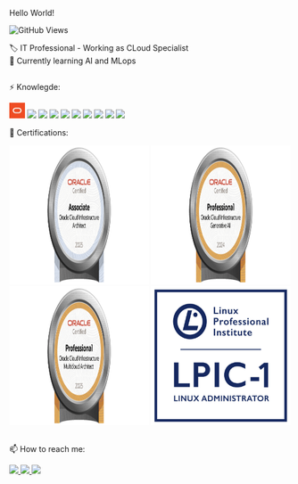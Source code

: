  Hello World!

![GitHub Views](https://komarev.com/ghpvc/?username=lrgamito)

🏷️ IT Professional - Working as CLoud Specialist<br>
📖 Currently learning AI and MLops

##

⚡ Knowlegde:

<div>
 <img src="https://github.com/lrgamito/lrgamito/blob/main/OracleRedTag.jpg" width="28" height="28" />
<img src="https://img.shields.io/badge/-Oracle-CC2927?style=for-the-badge&logo=oracle&logoColor=FFFFFF" /> 
<img src="https://img.shields.io/badge/-OCI-CC3020?style=for-the-badge&logo=oracle&logoColor=FFFFFF" /> 
<img src="https://img.shields.io/badge/-PLSQL-D00830?style=for-the-badge" /> 
<img src="https://img.shields.io/badge/-SQL-117BCD?style=for-the-badge" /> 
<img src="https://img.shields.io/badge/-Azure-0078D4?style=for-the-badge&logo=microsoftazure&logoColor=FFFFFF" /> 
<img src="https://img.shields.io/badge/-Microsoft%20Fabric-F2C811?style=for-the-badge&logo=powerbi&logoColor=000000" /> 
<img src="https://img.shields.io/badge/-Python-3776AB?style=for-the-badge&logo=python&logoColor=FFFFFF" /> 
<img src="https://img.shields.io/badge/-Linux-009999?style=for-the-badge&logo=Linux&logoColor=FFFFFF" /> 
<img src="https://img.shields.io/badge/-Windows-3776AB?style=for-the-badge&logo=windows&logoColor=FFFFFF" />
<br>

</div>

🌟 Certifications:
<div>
<img src="https://github.com/lrgamito/lrgamito/blob/main/OCI25CAA.png" width="250" height="250" /> 
<img src="https://github.com/lrgamito/lrgamito/blob/main/OCI2024GAIOCP.png" width="250" height="250" /> 
<img src="https://github.com/lrgamito/lrgamito/blob/main/OCI2025MCAOCP.png" width="250" height="250" />
 <img src="https://github.com/lrgamito/lrgamito/blob/main/lpic-1.jpeg" width="250" height="250" />
</div>

##
📫 How to reach me:
<div>
  <a href="https://www.linkedin.com/in/leandrogamito/"> <img src="https://img.shields.io/badge/LinkedIn-0077B5?style=for-the-badge&logo=linkedin&logoColor=white" target="_blank"/> </a>
  <a href="mailto:lr.gamito@gmail.com"> <img src="https://img.shields.io/badge/Gmail-D14836?style=for-the-badge&logo=gmail&logoColor=white" target="_blank"/> </a>
  <a href="https://www.instagram.com/lrgamito/"> <img src="https://img.shields.io/badge/Instagram-D00830?style=for-the-badge&logo=instagram&logoColor=white" target="_blank"/> </a>

</div>

